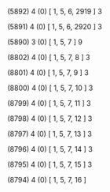 (5892) 4 (0) [ 1, 5, 6, 2919 ] 3 


(5891) 4 (0) [ 1, 5, 6, 2920 ] 3 


(5890) 3 (0) [ 1, 5, 7 ] 9 


(8802) 4 (0) [ 1, 5, 7, 8 ] 3 


(8801) 4 (0) [ 1, 5, 7, 9 ] 3 


(8800) 4 (0) [ 1, 5, 7, 10 ] 3 


(8799) 4 (0) [ 1, 5, 7, 11 ] 3 


(8798) 4 (0) [ 1, 5, 7, 12 ] 3 


(8797) 4 (0) [ 1, 5, 7, 13 ] 3 


(8796) 4 (0) [ 1, 5, 7, 14 ] 3 


(8795) 4 (0) [ 1, 5, 7, 15 ] 3 


(8794) 4 (0) [ 1, 5, 7, 16 ]  

